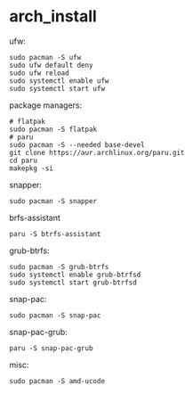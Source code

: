 # arch_install

ufw:
```
sudo pacman -S ufw
sudo ufw default deny
sudo ufw reload
sudo systemctl enable ufw
sudo systemctl start ufw
```
package managers:
```
# flatpak
sudo pacman -S flatpak
# paru
sudo pacman -S --needed base-devel
git clone https://aur.archlinux.org/paru.git
cd paru
makepkg -si
```
snapper:
```
sudo pacman -S snapper
```
brfs-assistant
```
paru -S btrfs-assistant
```
grub-btrfs:
```
sudo pacman -S grub-btrfs
sudo systemctl enable grub-btrfsd
sudo systemctl start grub-btrfsd
```
snap-pac:
```
sudo pacman -S snap-pac
```
snap-pac-grub:
```
paru -S snap-pac-grub
```
misc:
```
sudo pacman -S amd-ucode
```
